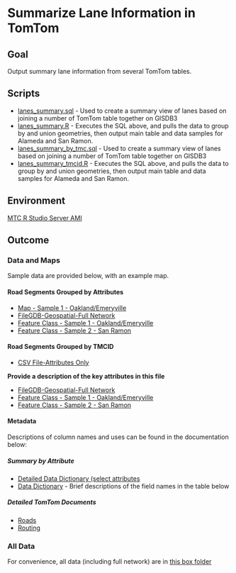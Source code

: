 # Summarize Lane Information in TomTom

## Goal

Output summary lane information from several TomTom tables. 

## Scripts

- [lanes_summary.sql](lanes_summary.sql) - Used to create a summary view of lanes based on joining a number of TomTom table together on GISDB3
- [lanes_summary.R](lanes_summary.R) - Executes the SQL above, and pulls the data to group by and union geometries, then output main table and data samples for Alameda and San Ramon. 
- [lanes_summary_by_tmc.sql](lanes_summary.sql) - Used to create a summary view of lanes based on joining a number of TomTom table together on GISDB3
- [lanes_summary_tmcid.R](lanes_summary.R) - Executes the SQL above, and pulls the data to group by and union geometries, then output main table and data samples for Alameda and San Ramon. 

## Environment

[MTC R Studio Server AMI](https://console.aws.amazon.com/ec2/home?region=us-west-2#launchAmi=ami-2dfa6155)

## Outcome

### Data and Maps

Sample data are provided below, with an example map.

#### Road Segments Grouped by Attributes

- [Map - Sample 1 - Oakland/Emeryville](http://mtc.maps.arcgis.com/home/item.html?id=21c03d5f81164bd89b1578dd25785d85)
- [FileGDB-Geospatial-Full Network](https://mtcdrive.box.com/s/s8widz2ag2v9umk8of45ost73116qlb9)
- [Feature Class - Sample 1 - Oakland/Emeryville](http://mtc.maps.arcgis.com/home/item.html?id=bb0ef42996ff483c9fa2cfc44c981c9c)
- [Feature Class - Sample 2 - San Ramon](http://mtc.maps.arcgis.com/home/item.html?id=01eddb82b12b4682927a0e25e373e49e)

#### Road Segments Grouped by TMCID 

- [CSV File-Attributes Only](https://mtcdrive.box.com/s/gly2zcjo5abj5ow02wsuosla77lmzue9)

**Provide a description of the key attributes in this file**

- [FileGDB-Geospatial-Full Network](https://mtcdrive.box.com/s/swt592xtohzoh7o0l6gktyvlrrxry8og)
- [Feature Class - Sample 1 - Oakland/Emeryville](http://mtc.maps.arcgis.com/home/item.html?id=ccdeea77c66242c881aed3869d228510)
- [Feature Class - Sample 2 - San Ramon](http://mtc.maps.arcgis.com/home/item.html?id=e4bc7f1246b7435e93c28aa3d17ae438)

#### Metadata 

Descriptions of column names and uses can be found in the documentation below:

##### Summary by Attribute

- [Detailed Data Dictionary (select attributes](https://github.com/BayAreaMetro/Data-And-Visualization-Projects/blob/master/lanes/detailed_lanes_data_dictionary.md)
- [Data Dictionary](https://github.com/BayAreaMetro/Data-And-Visualization-Projects/blob/master/lanes/lanes_data_dictionary.csv) - Brief descriptions of the field names in the table below 

##### Detailed TomTom Documents 
- [Roads](https://mtcdrive.box.com/s/e8g0xuyr8w1pa69d9fcoc8usm6hfpe0j)
- [Routing](https://mtcdrive.box.com/s/wdtp9k3rtjnx694fhn0avlccu9xf7kiz)


### All Data

For convenience, all data (including full network) are in [this box folder](https://mtcdrive.box.com/s/ea0xvmnujakz6iwtu42iz755jflknjrs)
